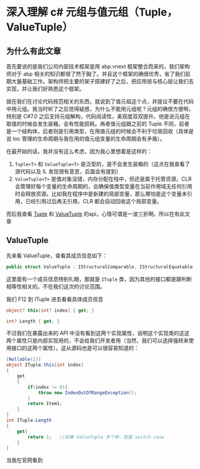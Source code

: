 # ﻿深入理解 c# 元组与值元组（Tuple，ValueTuple）

## 为什么有此文章

首先要说的是我们公司内部技术框架是用 abp.vnext 框架整合而来的，我们架构师对于 abp 相关的知识都很了然于胸了。并且这个框架的确很优秀，省了我们前期大量基础工作。架构师把主要的架子搭建好了之后，把应用层与核心层让我们去实现，并让我们好熟悉这个框架。

就在我们在讨论代码规范相关的东西，就说到了值元祖这个点，并提议不要在代码中用元组。我当时听了之后觉得疑惑，为什么不能用元组呢？元组的确很方便啊，特别是 C#7.0 之后支持元组解构，代码阅读性，美观度双双提升。他是说元组在取值的时候会发生装箱，会有性能损耗。再者值元组跟之前的 Tuple 不同，前者是一个结构体，后者则是引用类型，在用值元组的时候会不利于垃圾回收（具体是说 Ioc 管理的生命周期与我在用的值元组变量的生命周期会有矛盾）。

在最开始的话，我并没有这么考虑，因为我心里想着是这样的：

1. `Tuple<T>` 和 `ValueTuple<T>` 是泛型的，是不会发生装箱的（这点在我查看了源代码以及 IL 发现很有意思，后面会有提到）
2. `ValueTuple<T>` 是值对象没错，内存分配在栈中，但还是属于托管资源，CLR 会管理好每个变量的生命周期的，会确保值类型变量在当前作用域无任何引用时会释放资源。比如我在程序中是新建的局部变量，那么哪怕是这个变量未引用，已经引用过后再无引用，CLR 都会自动回收这个局部变量。

而后我查看 [Tuple](https://docs.microsoft.com/en-us/dotnet/api/system.tuple?view=netcore-3.0) 和 [ValueTuple](https://docs.microsoft.com/en-us/dotnet/api/system.valuetuple?view=netcore-3.0) 的api，心情可谓是一波三折啊。所以在有此文章

## ValueTuple

先来看 ValueTuple，查看其成员信息如下：

```c#
public struct ValueTuple : IStructuralComparable, IStructuralEquatable, IComparable, IComparable<ValueTuple>, IEquatable<ValueTuple>, ITuple
```

这里面有一个成员信息特别扎眼，那就是 `ITuple` 类，因为其他的接口都是跟判断相等性相关的。不在我们这次的讨论范围。

我们 F12 到 ITuple 进去看看具体成员信息

```c#
object? this[int? index] { get; }

int? Length { get; }
```

不过我们在暴露出来的 API 中没有看到这两个实现属性，说明这个实现类的这这两个属性只是内部实现用的，不会给我们开发者用（当然，我们可以选择强转来使用接口的这两个属性）。这从源码也是可以很容易知道的：

```c#
[Nullable(2)]
object ITuple.this[int index]
{
	get
    {
        if(index != 0){
            throw new IndexOutOfRangeException();
        }
        return Item1;
    }
}
int ITuple.Length
{
    get{
		return 1;	//如果 ValueTuple 多个参，则是 switch case
    }
}
```

当我在官网看到
